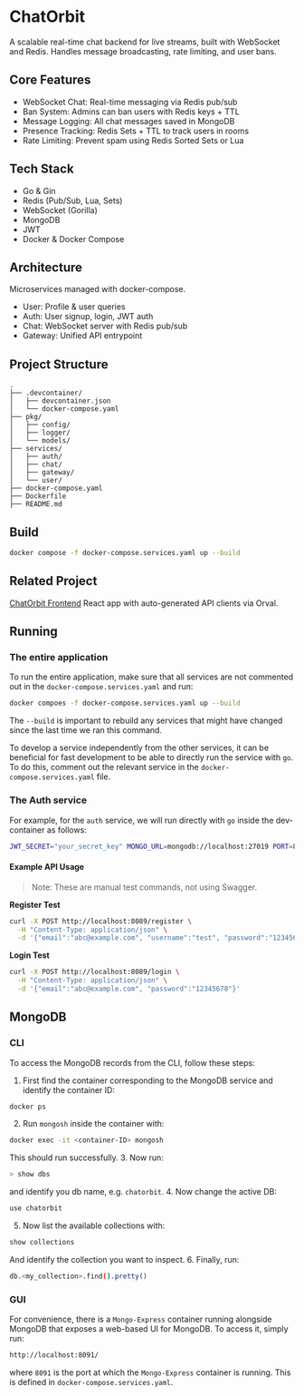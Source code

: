 # ChatOrbit
A scalable real-time chat backend for live streams, built with WebSocket and Redis. Handles message broadcasting, rate limiting, and user bans.

## Core Features
- WebSocket Chat: Real-time messaging via Redis pub/sub
- Ban System: Admins can ban users with Redis keys + TTL
- Message Logging: All chat messages saved in MongoDB
- Presence Tracking: Redis Sets + TTL to track users in rooms
- Rate Limiting: Prevent spam using Redis Sorted Sets or Lua

## Tech Stack
- Go & Gin
- Redis (Pub/Sub, Lua, Sets)
- WebSocket (Gorilla)
- MongoDB
- JWT
- Docker & Docker Compose

## Architecture
Microservices managed with docker-compose.
- User: Profile & user queries
- Auth: User signup, login, JWT auth
- Chat: WebSocket server with Redis pub/sub
- Gateway: Unified API entrypoint

## Project Structure

```
.
├── .devcontainer/
│   ├── devcontainer.json
│   └── docker-compose.yaml
├── pkg/
│   ├── config/
│   ├── logger/
│   └── models/
├── services/
│   ├── auth/
│   ├── chat/
│   ├── gateway/
│   └── user/
├── docker-compose.yaml
├── Dockerfile
├── README.md
```

## Build
```bash
docker compose -f docker-compose.services.yaml up --build
```

## Related Project
[ChatOrbit Frontend](https://github.com/celesteyang/orbit-nexus-chat)
React app with auto-generated API clients via Orval.


## Running

### The entire application
To run the entire application, make sure that all services are not commented out in the `docker-compose.services.yaml` and run:
```bash
docker compoes -f docker-compose.services.yaml up --build
```
The `--build` is important to rebuild any services that might have changed since the last time we ran this command.

To develop a service independently from the other services, it can be beneficial for fast development to be able to directly run the service with `go`. To do this, comment out the relevant service in the `docker-compose.services.yaml` file.

### The Auth service

For example, for the `auth` service, we will run directly with `go` inside the dev-container as follows:
```bash
JWT_SECRET="your_secret_key" MONGO_URL=mongodb://localhost:27019 PORT=8089 go run .
```

#### Example API Usage

> Note: These are manual test commands, not using Swagger.

**Register Test**
```bash
curl -X POST http://localhost:8089/register \
  -H "Content-Type: application/json" \
  -d '{"email":"abc@example.com", "username":"test", "password":"12345678"}'
```

**Login Test**
```bash
curl -X POST http://localhost:8089/login \
  -H "Content-Type: application/json" \
  -d '{"email":"abc@example.com", "password":"12345678"}'
```

## MongoDB

### CLI
To access the MongoDB records from the CLI, follow these steps:
1. First find the container corresponding to the MongoDB service and identify the container ID:
```bash
docker ps
```
2. Run `mongosh` inside the container with:
```bash
docker exec -it <container-ID> mongosh
```
This should run successfully.
3. Now run:
```bash
> show dbs
```
and identify you db name, e.g. `chatorbit`.
4. Now change the active DB:
```bash
use chatorbit
```
5. Now list the available collections with:
```bash
show collections
```
And identify the collection you want to inspect.
6. Finally, run:
```bash
db.<my_collection>.find().pretty()
```

### GUI
For convenience, there is a `Mongo-Express` container running alongside MongoDB that exposes a web-based UI for MongoDB.
To access it, simply run:
```bash
http://localhost:8091/
```
where `8091` is the port at which the `Mongo-Express` container is running. This is defined in `docker-compose.services.yaml`.